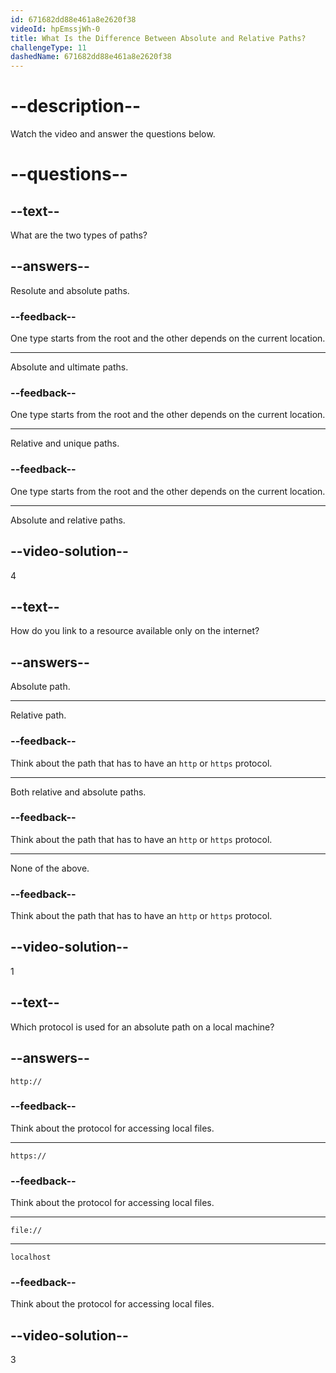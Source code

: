 ```yaml
---
id: 671682dd88e461a8e2620f38
videoId: hpEmssjWh-0
title: What Is the Difference Between Absolute and Relative Paths?
challengeType: 11
dashedName: 671682dd88e461a8e2620f38
---
```


# --description--

Watch the video and answer the questions below.

# --questions--

## --text--

What are the two types of paths?

## --answers--

Resolute and absolute paths.

### --feedback--

One type starts from the root and the other depends on the current location.

---

Absolute and ultimate paths.

### --feedback--

One type starts from the root and the other depends on the current location.

---

Relative and unique paths.

### --feedback--

One type starts from the root and the other depends on the current location.

---

Absolute and relative paths.

## --video-solution--

4

## --text--

How do you link to a resource available only on the internet?

## --answers--

Absolute path.

---

Relative path.

### --feedback--

Think about the path that has to have an `http` or `https` protocol.

---

Both relative and absolute paths.

### --feedback--

Think about the path that has to have an `http` or `https` protocol.

---

None of the above.

### --feedback--

Think about the path that has to have an `http` or `https` protocol.

## --video-solution--

1

## --text--

Which protocol is used for an absolute path on a local machine?

## --answers--

`http://`

### --feedback--

Think about the protocol for accessing local files.

---

`https://`

### --feedback--

Think about the protocol for accessing local files.

---

`file://`

---

`localhost`

### --feedback--

Think about the protocol for accessing local files.

## --video-solution--

3
